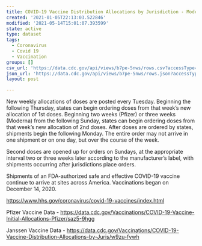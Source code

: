 ```yaml
---
title: COVID-19 Vaccine Distribution Allocations by Jurisdiction - Moderna
created: '2021-01-05T22:13:03.522846'
modified: '2021-05-14T15:01:07.393599'
state: active
type: dataset
tags:
  - Coronavirus
  - Covid 19
  - Vaccination
groups: []
csv_url: 'https://data.cdc.gov/api/views/b7pe-5nws/rows.csv?accessType=DOWNLOAD'
json_url: 'https://data.cdc.gov/api/views/b7pe-5nws/rows.json?accessType=DOWNLOAD'
layout: post

---
```

New weekly allocations of doses are posted every Tuesday.  Beginning the following Thursday, states can begin ordering doses from that week’s new allocation of 1st doses.  Beginning two weeks (Pfizer) or three weeks (Moderna) from the following Sunday, states can begin ordering doses from that week’s new allocation of 2nd doses. After doses are ordered by states, shipments begin the following Monday. The entire order may not arrive in one shipment or on one day, but over the course of the week.

Second doses are opened up for orders on Sundays, at the appropriate interval two or three weeks later according to the manufacturer’s label, with shipments occurring after jurisdictions place orders. 

Shipments of an FDA-authorized safe and effective COVID-19 vaccine continue to arrive at sites across America. Vaccinations began on December 14, 2020. 

https://www.hhs.gov/coronavirus/covid-19-vaccines/index.html

Pfizer Vaccine Data - https://data.cdc.gov/Vaccinations/COVID-19-Vaccine-Initial-Allocations-Pfizer/saz5-9hgg

Janssen Vaccine Data - https://data.cdc.gov/Vaccinations/COVID-19-Vaccine-Distribution-Allocations-by-Juris/w9zu-fywh
